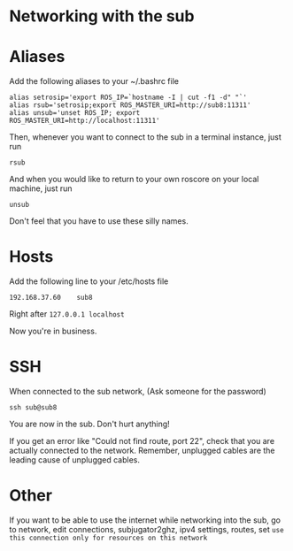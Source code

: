 Networking with the sub
=======================

# Aliases

Add the following aliases to your ~/.bashrc file

    alias setrosip='export ROS_IP=`hostname -I | cut -f1 -d" "`'
    alias rsub='setrosip;export ROS_MASTER_URI=http://sub8:11311'
    alias unsub='unset ROS_IP; export ROS_MASTER_URI=http://localhost:11311'


Then, whenever you want to connect to the sub in a terminal instance, just run

    rsub

And when you would like to return to your own roscore on your local machine, just run

    unsub

Don't feel that you have to use these silly names.

# Hosts

Add the following line to your /etc/hosts file

    192.168.37.60    sub8

Right after `127.0.0.1 localhost`

Now you're in business.


# SSH

When connected to the sub network, (Ask someone for the password)

    ssh sub@sub8

You are now in the sub. Don't hurt anything!

If you get an error like "Could not find route, port 22", check that you are actually connected to the network. Remember, unplugged cables are the leading cause of unplugged cables.

# Other

If you want to be able to use the internet while networking into the sub, go to network, edit connections, subjugator2ghz, ipv4 settings, routes, set `use this connection only for resources on this network`